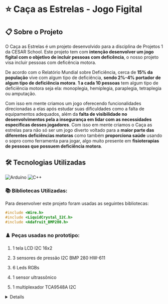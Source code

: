 # ⭐ Caça as Estrelas - Jogo Figital

## 📋 Sobre o Projeto

O Caça as Estrelas é um projeto desenvolvido para a disciplina de Projetos 1 da CESAR School. Este projeto tem com **intenção desenvolver um jogo figital com o objetivo de incluir pessoas com deficência**, o nosso projeto visa incluir pessoas com deficência motora. 

De acordo com o Relatório Mundial sobre Deficiência, cerca de **15% da população** vive com algum tipo de deficiência, **sendo 2%-4% portador de algum tipo de deficiência motora**. **1 a cada 10 pessoas** tem algum tipo de deficiência motora seja ela: monoplegia, hemiplegia, paraplegia, tetraplegia ou amputação. 

Com isso em mente criamos um jogo oferecendo funcionalidades direcionadas a elas após estudar suas dificuldades como a falta de equipamentos adequados, além da **falta de visibilidade no desenvolvimentos pela a insegurança em lidar com as necessidades específicas desses jogadores**. Com isso em mente criamos o Caça as estrelas para não só ser um jogo diverto voltado para a **maior parte das diferentes deficiências motoras** como também **proporciona saúde** usando o sopro como ferramenta para jogar, algo muito presente em **fisioterapias de pessoas que possuem deficiência motora**.

## 🛠️ Tecnologias Utilizadas

![Arduíno](https://img.shields.io/badge/Arduino-00979D?style=for-the-badge&logo=arduino&logoColor=white)
![C++](https://img.shields.io/badge/C%2B%2B-blue?style=flat-square&logo=cplusplus&logoColor=white&logoSize=auto)

### 📚 Bibliotecas Utilizadas:

Para desenvolver este projeto foram usadas as seguintes bibliotecas:

```C++
#include <Wire.h>
#include <LiquidCrystal_I2C.h>
#include <Adafruit_BMP280.h>
```

### ♟️ Peças usadas no prototipo:

1. 1 tela LCD I2C 16x2

2. 3 sensores de pressão I2C BMP 280 HW-611

3. 6 Leds RGBs

4. 1 sensor ultrassônico

5. 1 multiplexador TCA9548A I2C

<details>

<details>

<summary>📦 Estrutura do Projeto: </summary>

- Acabamento todo feito de MDF pintado para parecer um céu estrelado

- Possui um braço articulado com espaço para os três sensores de pressão e o sensor ultrassônico

</details>

<details>

<summary>🚀 Como Jogar:</summary>

1. O jogo inciará ao se aproximar do sensor ultrassônico

2. A tela irá acender mostrando o tempo e a pontuação

3. As leds RGB acenderão em intervalos diferentes piscando alternadamente

4. Assopre os sensores com as cores de acordo com a luz que acendeu para marcar pontos

5. Após o tempo acabar a tela mostrará o total de pontos marcados e irá dar um intevalo para reiniciar o jogo

</details>

<details>

<summary>🧠 Disciplina:</summary>

Este projeto foi desenvolvido para a disciplina PROJETOS 1

Orientador da disciplina: Diocleciano Dantas Neto 

</details>

<details>

<summary>👥 Membros do Grupo:</summary>

### Alunos
- Cauã Henrique Cardozo Carneiro Parente    CC | Turma A

- Lucas Antonio de Paula    Design | Turma A

- Joao Arthur Gomes Duarte  CC | Turma A

- Mateus Dornellas Camara de Freitas    CC | Turma A

- Mariana Maliu da Rocha Montarroyos    CC | Turma A

- Pãmala Aurea Dourado Oliveira Siqueira    Design | Turma A

- Danilo Boa Vista de Freitas Fonseca   Design | Turma A

- Raul Maia Barbosa     CC | Turma A

- Vitória Gabrielle Janeiro de Albuquerque  CC | Turma A

</details>
